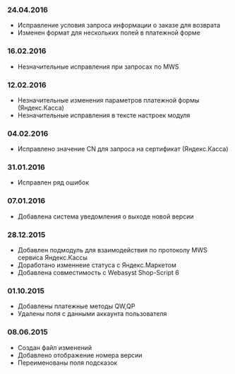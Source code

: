 ### 24.04.2016
* Исправление условия запроса информации о заказе для возврата
* Изменен формат для нескольких полей в платежной форме

### 16.02.2016
* Незначительные исправления при запросах по MWS

### 12.02.2016
* Незначительные изменения параметров платежной формы (Яндекс.Касса)
* Незначительные исправления в тексте настроек модуля

### 04.02.2016
* Исправлено значение CN для запроса на сертификат (Яндекс.Касса) 

### 31.01.2016
* Исправлен ряд ошибок

### 07.01.2016
* Добавлена система уведомления о выходе новой версии

### 28.12.2015
* Добавлен подмодуль для взаимодействия по протоколу MWS сервиса Яндекс.Кассы
* Доработано изменнеие статуса с Яндекс.Маркетом
* Добавлена совместимость с Webasyst Shop-Script 6

### 01.10.2015
* Добавлены платежные методы QW,QP
* Удалены поля с данными аккаунта пользователя

### 08.06.2015
* Создан файл изменений
* Добавлено отображение номера версии
* Переименованы поля подсказок
